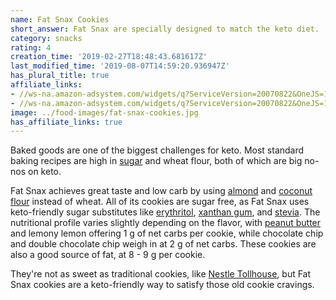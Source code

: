 ```yaml
---
name: Fat Snax Cookies
short_answer: Fat Snax are specially designed to match the keto diet.
category: snacks
rating: 4
creation_time: '2019-02-27T18:48:43.681617Z'
last_modified_time: '2019-08-07T14:59:20.936947Z'
has_plural_title: true
affiliate_links:
- //ws-na.amazon-adsystem.com/widgets/q?ServiceVersion=20070822&OneJS=1&Operation=GetAdHtml&MarketPlace=US&source=ss&ref=as_ss_li_til&ad_type=product_link&tracking_id=isitketo-20&language=en_US&marketplace=amazon&region=US&placement=B074W9ZTNP&asins=B074W9ZTNP&linkId=db9f0cb12b568479eaaba9e500573325&show_border=true&link_opens_in_new_window=true
- //ws-na.amazon-adsystem.com/widgets/q?ServiceVersion=20070822&OneJS=1&Operation=GetAdHtml&MarketPlace=US&source=ss&ref=as_ss_li_til&ad_type=product_link&tracking_id=isitketo-20&language=en_US&marketplace=amazon&region=US&placement=B0742HBDBS&asins=B0742HBDBS&linkId=570001981fb7350a9dd9822b33ee3cf3&show_border=true&link_opens_in_new_window=true
image: ../food-images/fat-snax-cookies.jpg
has_affiliate_links: true
---
```

Baked goods are one of the biggest challenges for keto. Most standard baking recipes are high in [sugar](/sugar) and wheat flour, both of which are big no-nos on keto.

Fat Snax achieves great taste and low carb by using [almond](/almond-flour) and [coconut flour](/coconut-flour) instead of wheat. All of its cookies are sugar free, as Fat Snax uses keto-friendly sugar substitutes like [erythritol](/erythritol), [xanthan gum](/xanthan-gum), and [stevia](/stevia). The nutritional profile varies slightly depending on the flavor, with [peanut butter](/peanut-butter) and lemony lemon offering 1 g of net carbs per cookie, while chocolate chip and double chocolate chip weigh in at 2 g of net carbs. These cookies are also a good source of fat, at 8 - 9 g per cookie.

They're not as sweet as traditional cookies, like [Nestle Tollhouse](https://amzn.to/2T2oxcg), but Fat Snax cookies are a keto-friendly way to satisfy those old cookie cravings.
